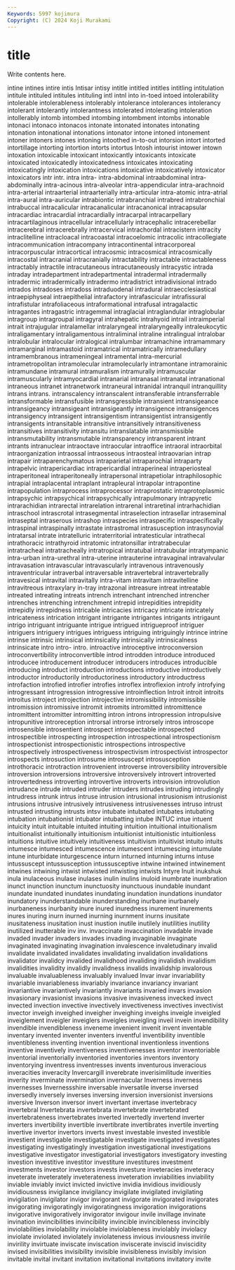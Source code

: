 ```yaml
---
Keywords: 5997 kojimura
Copyright: (C) 2024 Koji Murakami
---
```


# title

Write contents here.



intine intines intire intis Intisar intisy intitle intitled intitles intitling
intitulation intitule intituled intitules intituling intl intnl into in-toed intoed
intolerability intolerable intolerableness intolerably intolerance intolerances intolerancy intolerant intolerantly intolerantness
intolerated intolerating intoleration intollerably intomb intombed intombing intombment intombs intonable
intonaci intonaco intonacos intonate intonated intonates intonating intonation intonational intonations
intonator intone intoned intonement intoner intoners intones intoning intoothed in-to-out
intorsion intort intorted intortillage intorting intortion intorts intortus Intosh intourist
intower intown intoxation intoxicable intoxicant intoxicantly intoxicants intoxicate intoxicated intoxicatedly
intoxicatedness intoxicates intoxicating intoxicatingly intoxication intoxications intoxicative intoxicatively intoxicator intoxicators
intr intr. intra intra- intra-abdominal intraabdominal intra-abdominally intra-acinous intra-alveolar intra-appendicular
intra-arachnoid intra-arterial intraarterial intraarterially intra-articular intra-atomic intra-atrial intra-aural intra-auricular intrabiontic
intrabranchial intrabred intrabronchial intrabuccal intracalicular intracanalicular intracanonical intracapsular intracardiac intracardial
intracardially intracarpal intracarpellary intracartilaginous intracellular intracellularly intracephalic intracerebellar intracerebral intracerebrally
intracervical intrachordal intracistern intracity intraclitelline intracloacal intracoastal intracoelomic intracolic intracollegiate
intracommunication intracompany intracontinental intracorporeal intracorpuscular intracortical intracosmic intracosmical intracosmically intracostal
intracranial intracranially intractability intractable intractableness intractably intractile intracutaneous intracutaneously intracystic
intrada intraday intradepartment intradepartmental intradermal intradermally intradermic intradermically intradermo intradistrict
intradivisional intrado intrados intradoses intradoss intraduodenal intradural intraecclesiastical intraepiphyseal intraepithelial
intrafactory intrafascicular intrafissural intrafistular intrafoliaceous intraformational intrafusal intragalactic intragantes intragastric
intragemmal intraglacial intraglandular intraglobular intragroup intragroupal intragyral intrahepatic intrahyoid intrail
intraimperial intrait intrajugular intralamellar intralaryngeal intralaryngeally intraleukocytic intraligamentary intraligamentous intraliminal
intraline intralingual intralobar intralobular intralocular intralogical intralumbar intramachine intramammary intramarginal
intramastoid intramatrical intramatrically intramedullary intramembranous intrameningeal intramental intra-mercurial intrametropolitan intramolecular
intramolecularly intramontane intramorainic intramundane intramural intramuralism intramurally intramuscular intramuscularly intramyocardial
intranarial intranasal intranatal intranational intraneous intranet intranetwork intraneural intranidal intranquil
intranquillity intrans intrans. intranscalency intranscalent intransferable intransferrable intransformable intransfusible intransgressible
intransient intransigeance intransigeancy intransigeant intransigeantly intransigence intransigences intransigency intransigent intransigentism
intransigentist intransigently intransigents intransitable intransitive intransitively intransitiveness intransitives intransitivity intransitu
intranslatable intransmissible intransmutability intransmutable intransparency intransparent intrant intrants intranuclear intraoctave
intraocular intraoffice intraoral intraorbital intraorganization intraossal intraosseous intraosteal intraovarian intrap
intrapair intraparenchymatous intraparietal intraparochial intraparty intrapelvic intrapericardiac intrapericardial intraperineal intraperiosteal
intraperitoneal intraperitoneally intrapersonal intrapetiolar intraphilosophic intrapial intraplacental intraplant intrapleural intrapolar
intrapontine intrapopulation intraprocess intraprocessor intraprostatic intraprotoplasmic intrapsychic intrapsychical intrapsychically intrapulmonary
intrapyretic intrarachidian intrarectal intrarelation intrarenal intraretinal intrarhachidian intraschool intrascrotal intrasegmental
intraselection intrasellar intraseminal intraseptal intraserous intrashop intraspecies intraspecific intraspecifically intraspinal
intraspinally intrastate intrastromal intrasusception intrasynovial intratarsal intrate intratelluric intraterritorial intratesticular
intrathecal intrathoracic intrathyroid intratomic intratonsillar intratrabecular intratracheal intratracheally intratropical intratubal
intratubular intratympanic intra-urban intra-urethral intra-uterine intrauterine intravaginal intravalvular intravasation intravascular
intravascularly intravenous intravenously intraventricular intraverbal intraversable intravertebral intravertebrally intravesical intravital
intravitally intra-vitam intravitam intravitelline intravitreous intraxylary in-tray intrazonal intreasure intreat
intreatable intreated intreating intreats intrench intrenchant intrenched intrencher intrenches intrenching
intrenchment intrepid intrepidities intrepidity intrepidly intrepidness intricable intricacies intricacy intricate
intricately intricateness intrication intrigant intrigante intrigantes intrigants intrigaunt intrigo intriguant
intriguante intrigue intrigued intrigueproof intriguer intriguers intriguery intrigues intriguess intriguing
intriguingly intrince intrine intrinse intrinsic intrinsical intrinsicality intrinsically intrinsicalness intrinsicate
intro intro- intro. introactive introceptive introconversion introconvertibility introconvertible introd introdden
introduce introduced introducee introducement introducer introducers introduces introducible introducing introduct
introduction introductions introductive introductively introductor introductorily introductoriness introductory introductress introfaction
introfied introfier introfies introflex introflexion introfy introfying introgressant introgression introgressive
introinflection Introit introit introits introitus introject introjection introjective intromissibility intromissible
intromission intromissive intromit intromits intromitted intromittence intromittent intromitter intromitting intron
introns intropression intropulsive intropunitive introreception introrsal introrse introrsely intros introscope
introsensible introsentient introspect introspectable introspected introspectible introspecting introspection introspectional introspectionism
introspectionist introspectionistic introspections introspective introspectively introspectiveness introspectivism introspectivist introspector introspects
introsuction introsume introsuscept introsusception introthoracic introtraction introvenient introverse introversibility introversible
introversion introversions introversive introversively introvert introverted introvertedness introverting introvertive introverts
introvision introvolution intrudance intrude intruded intruder intruders intrudes intruding intrudingly
intrudress intrunk intrus intruse intrusion intrusional intrusionism intrusionist intrusions intrusive
intrusively intrusiveness intrusivenesses intruso intrust intrusted intrusting intrusts intsv intubate
intubated intubates intubating intubation intubationist intubator intubatting intube INTUC intue
intuent intuicity intuit intuitable intuited intuiting intuition intuitional intuitionalism intuitionalist
intuitionally intuitionism intuitionist intuitionistic intuitionless intuitions intuitive intuitively intuitiveness intuitivism
intuitivist intuito intuits intumesce intumesced intumescence intumescent intumescing intumulate intune
inturbidate inturgescence inturn inturned inturning inturns intuse intussuscept intussusception intussusceptive
intwine intwined intwinement intwines intwining intwist intwisted intwisting intwists Intyre
Inuit inukshuk inula inulaceous inulase inulases inulin inulins inuloid inumbrate
inumbration inunct inunction inunctum inunctuosity inunctuous inundable inundant inundate inundated
inundates inundating inundation inundations inundator inundatory inunderstandable inunderstanding inurbane inurbanely
inurbaneness inurbanity inure inured inuredness inurement inurements inures inuring inurn
inurned inurning inurnment inurns inusitate inusitateness inusitation inust inustion inutile
inutilely inutilities inutility inutilized inutterable inv inv. invaccinate invaccination invadable
invade invaded invader invaders invades invading invaginable invaginate invaginated invaginating
invagination invalescence invaletudinary invalid invalidate invalidated invalidates invalidating invalidation invalidations
invalidator invalidcy invalided invalidhood invaliding invalidish invalidism invalidities invalidity invalidly
invalidness invalids invalidship invalorous invaluable invaluableness invaluably invalued Invar invar
invariability invariable invariableness invariably invariance invariancy invariant invariantive invariantively invariantly
invariants invaried invars invasion invasionary invasionist invasions invasive invasiveness invecked
invect invected invection invective invectively invectiveness invectives invectivist invector inveigh
inveighed inveigher inveighing inveighs inveigle inveigled inveiglement inveigler inveiglers inveigles
inveigling inveil invein invendibility invendible invendibleness inveneme invenient invenit invent
inventable inventary invented inventer inventers inventful inventibility inventible inventibleness inventing
invention inventional inventionless inventions inventive inventively inventiveness inventivenesses inventor inventoriable
inventorial inventorially inventoried inventories inventors inventory inventorying inventress inventresses invents
inventurous inveracious inveracities inveracity Invercargill inverebrate inverisimilitude inverities inverity inverminate
invermination invernacular Inverness inverness invernesses Invernessshire inversable inversatile inverse inversed
inversedly inversely inverses inversing inversion inversionist inversions inversive Inverson inversor
invert invertant invertase invertebracy invertebral Invertebrata invertebrata invertebrate invertebrated invertebrateness
invertebrates inverted invertedly invertend inverter inverters invertibility invertible invertibrate invertibrates
invertile inverting invertive invertor invertors inverts invest investable invested investible
investient investigable investigatable investigate investigated investigates investigating investigatingly investigation investigational
investigations investigative investigator investigatorial investigators investigatory investing investion investitive investitor
investiture investitures investment investments investor investors invests investure inveteracies inveteracy
inveterate inveterately inveterateness inveteration inviabilities inviability inviable inviably invict invicted
invictive invidia invidious invidiously invidiousness invigilance invigilancy invigilate invigilated invigilating
invigilation invigilator invigor invigorant invigorate invigorated invigorates invigorating invigoratingly invigoratingness
invigoration invigorations invigorative invigoratively invigorator invigour invile invillage invinate invination
invincibilities invincibility invincible invincibleness invincibly inviolabilities inviolability inviolable inviolableness inviolably
inviolacy inviolate inviolated inviolately inviolateness invious inviousness invirile invirility invirtuate
inviscate inviscation inviscerate inviscid inviscidity invised invisibilities invisibility invisible invisibleness
invisibly invision invitable invital invitant invitation invitational invitations invitatory invite

